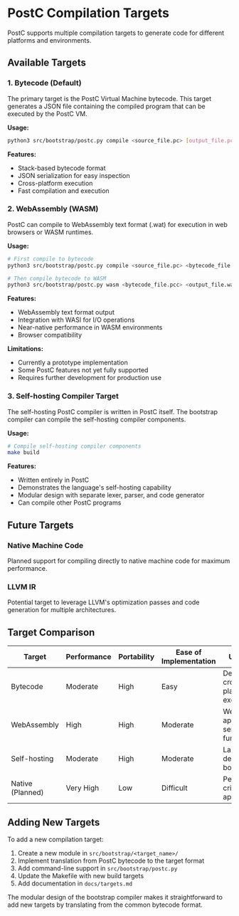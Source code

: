 # PostC Compilation Targets

PostC supports multiple compilation targets to generate code for different platforms and environments.

## Available Targets

### 1. Bytecode (Default)
The primary target is the PostC Virtual Machine bytecode. This target generates a JSON file containing the compiled program that can be executed by the PostC VM.

**Usage:**
```bash
python3 src/bootstrap/postc.py compile <source_file.pc> [output_file.pcc]
```

**Features:**
- Stack-based bytecode format
- JSON serialization for easy inspection
- Cross-platform execution
- Fast compilation and execution

### 2. WebAssembly (WASM)
PostC can compile to WebAssembly text format (.wat) for execution in web browsers or WASM runtimes.

**Usage:**
```bash
# First compile to bytecode
python3 src/bootstrap/postc.py compile <source_file.pc> <bytecode_file.pcc>

# Then compile bytecode to WASM
python3 src/bootstrap/postc.py wasm <bytecode_file.pcc> <output_file.wat>
```

**Features:**
- WebAssembly text format output
- Integration with WASI for I/O operations
- Near-native performance in WASM environments
- Browser compatibility

**Limitations:**
- Currently a prototype implementation
- Some PostC features not yet fully supported
- Requires further development for production use

### 3. Self-hosting Compiler Target
The self-hosting PostC compiler is written in PostC itself. The bootstrap compiler can compile the self-hosting compiler components.

**Usage:**
```bash
# Compile self-hosting compiler components
make build
```

**Features:**
- Written entirely in PostC
- Demonstrates the language's self-hosting capability
- Modular design with separate lexer, parser, and code generator
- Can compile other PostC programs

## Future Targets

### Native Machine Code
Planned support for compiling directly to native machine code for maximum performance.

### LLVM IR
Potential target to leverage LLVM's optimization passes and code generation for multiple architectures.

## Target Comparison

| Target | Performance | Portability | Ease of Implementation | Use Cases |
|--------|-------------|-------------|----------------------|-----------|
| Bytecode | Moderate | High | Easy | Development, cross-platform execution |
| WebAssembly | High | High | Moderate | Web applications, serverless functions |
| Self-hosting | Moderate | High | Moderate | Language development, bootstrapping |
| Native (Planned) | Very High | Low | Difficult | Performance-critical applications |

## Adding New Targets

To add a new compilation target:

1. Create a new module in `src/bootstrap/<target_name>/`
2. Implement translation from PostC bytecode to the target format
3. Add command-line support in `src/bootstrap/postc.py`
4. Update the Makefile with new build targets
5. Add documentation in `docs/targets.md`

The modular design of the bootstrap compiler makes it straightforward to add new targets by translating from the common bytecode format.